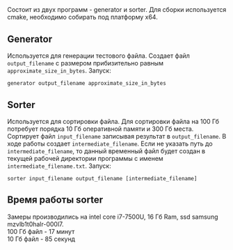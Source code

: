 ##
Состоит из двух программ - generator и sorter.
Для сборки используется cmake, необходимо собирать под платформу x64. 


## Generator
Используется для генерации тестового файла. Создает файл `output_filename` с размером прибизительно равным `approximate_size_in_bytes`. Запуск:
```
generator output_filename approximate_size_in_bytes
```

## Sorter
Используется для сортировки файла. Для сортировки файла на 100 Гб потребует порядка 10 Гб оперативной памяти и 300 Гб места.  
Сортирует файл `input_filename` записывая результат в `output_filename`. В ходе работы создает `intermediate_filename`. Если не указать путь до `intermediate_filename`, то данный временный файл будет создан в текущей рабочей директории программы с именем `intermediate_filename.txt`. Запуск:
```
sorter input_filename output_filename [intermediate_filename]
```

## Время работы sorter
Замеры производились на intel core i7-7500U, 16 Гб Ram, ssd samsung mzvlb1t0halr-000l7.  
100 Гб файл - 17 минут  
10 Гб файл - 85 секунд  
